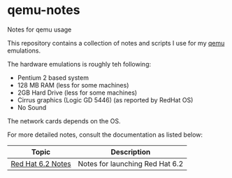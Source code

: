 # qemu-notes

Notes for qemu usage

This repository contains a collection of notes and scripts I use for my [qemu](https://www.qemu.org/) emulations.

The hardware emulations is roughly teh following:

* Pentium 2 based system
* 128 MB RAM (less for some machines)
* 2GB Hard Drive (less for some machines)
* Cirrus graphics (Logic GD 5446) (as reported by RedHat OS)
* No Sound

The network cards depends on the OS.

For more detailed notes, consult the documentation as listed below:

| Topic                                   | Description                     |
|-----------------------------------------|---------------------------------|
| [Red Hat 6.2 Notes](redhat_62_notes.md) | Notes for launching Red Hat 6.2 |

